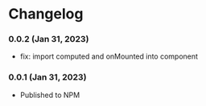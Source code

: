 # Changelog

### 0.0.2 (Jan 31, 2023)

- fix: import computed and onMounted into component

### 0.0.1 (Jan 31, 2023)

- Published to NPM
